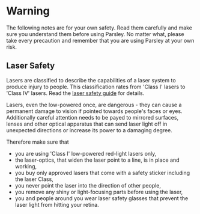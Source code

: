 # Warning #

The following notes are for your own safety. Read them carefully and make sure you understand them before using Parsley. No matter what, please take every precaution and remember that you are using Parsley at your own risk.

## Laser Safety ##
Lasers are classified to describe the capabilities of a laser system to produce injury to people. This classification rates from 'Class I' lasers to 'Class IV' lasers. Read the [laser safety guide](http://ehs.uky.edu/radiation/laser_fs.html) for details.

Lasers, even the low-powered once, are dangerous - they can cause a permanent damage to vision if pointed towards people's faces or eyes. Additionally careful attention needs to be payed to mirrored surfaces, lenses and other optical apparatus that can send laser light off in unexpected directions or increase its power to a damaging degree.

Therefore make sure that

  * you are using 'Class I' low-powered red-light lasers only,
  * the laser-optics, that widen the laser point to a line, is in place and working,
  * you buy only approved lasers that come with a safety sticker including the laser Class,
  * you never point the laser into the direction of other people,
  * you remove any shiny or light-focusing parts before using the laser,
  * you and people around you wear laser safety glasses that prevent the laser light from hitting your retina.